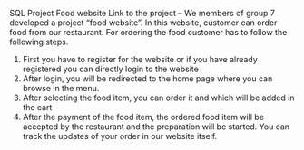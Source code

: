 SQL Project
Food website
Link to the project – 
We members of group 7 developed a project “food website”. In this website, customer can order food from our restaurant. For ordering the food customer has to follow the following steps.
1)	First you have to register for the website or if you have already registered you can directly login to the website
2)	After login, you will be redirected to the home page where you can browse in the menu.
3)	After selecting the food item, you can order it and which will be added in the cart
4)	After the payment of the food item, the ordered food item will be accepted by the restaurant and the preparation will be started.
You can track the updates of your order in our website itself.
